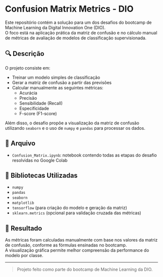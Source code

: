 # Confusion Matrix Metrics - DIO

Este repositório contém a solução para um dos desafios do bootcamp de Machine Learning da Digital Innovation One (DIO).  
O foco está na aplicação prática da matriz de confusão e no cálculo manual de métricas de avaliação de modelos de classificação supervisionada.

## 🔍 Descrição

O projeto consiste em:

- Treinar um modelo simples de classificação
- Gerar a matriz de confusão a partir das previsões
- Calcular manualmente as seguintes métricas:
  - Acurácia
  - Precisão
  - Sensibilidade (Recall)
  - Especificidade
  - F-score (F1-score)

Além disso, o desafio propõe a visualização da matriz de confusão utilizando `seaborn` e o uso de `numpy` e `pandas` para processar os dados.

## 📁 Arquivo

- `Confusion_Matrix.ipynb`: notebook contendo todas as etapas do desafio resolvidas no Google Colab

## 🧪 Bibliotecas Utilizadas

- `numpy`
- `pandas`
- `seaborn`
- `matplotlib`
- `tensorflow` (para criação do modelo e geração da matriz)
- `sklearn.metrics` (opcional para validação cruzada das métricas)

## 🚀 Resultado

As métricas foram calculadas manualmente com base nos valores da matriz de confusão, conforme as fórmulas ensinadas no bootcamp.  
A visualização gráfica permite melhor compreensão da performance do modelo por classe.

---

> Projeto feito como parte do bootcamp de Machine Learning da DIO.
